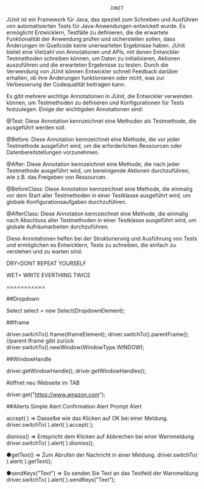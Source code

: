                                           JUNIT


JUnit ist ein Framework für Java, das speziell zum Schreiben und Ausführen von automatisierten Tests für Java-Anwendungen entwickelt wurde. Es ermöglicht Entwicklern, Testfälle zu definieren, die die erwartete Funktionalität der Anwendung prüfen und sicherstellen sollen, dass Änderungen im Quellcode keine unerwarteten Ergebnisse haben. JUnit bietet eine Vielzahl von Annotationen und APIs, mit denen Entwickler Testmethoden schreiben können, um Daten zu initialisieren, Aktionen auszuführen und die erwarteten Ergebnisse zu testen. Durch die Verwendung von JUnit können Entwickler schnell Feedback darüber erhalten, ob ihre Änderungen funktionieren oder nicht, was zur Verbesserung der Codequalität beitragen kann.

Es gibt mehrere wichtige Annotationen in JUnit, die Entwickler verwenden können, um Testmethoden zu definieren und Konfigurationen für Tests festzulegen. Einige der wichtigsten Annotationen sind:

@Test: Diese Annotation kennzeichnet eine Methoden als Testmethode, die ausgeführt werden soll.

@Before: Diese Annotation kennzeichnet eine Methode, die vor jeder Testmethode ausgeführt wird, um die erforderlichen Ressourcen oder Datenbereitstellungen vorzunehmen.

@After: Diese Annotation kennzeichnet eine Methode, die nach jeder Testmethode ausgeführt wird, um bereinigende Aktionen durchzuführen, wie z.B. das Freigeben von Ressourcen.

@BeforeClass: Diese Annotation kennzeichnet eine Methode, die einmalig vor dem Start aller Testmethoden in einer Testklasse ausgeführt wird, um globale Konfigurationsaufgaben durchzuführen.

@AfterClass: Diese Annotation kennzeichnet eine Methode, die einmalig nach Abschluss aller Testmethoden in einer Testklasse ausgeführt wird, um globale Aufräumarbeiten durchzuführen.

Diese Annotationen helfen bei der Strukturierung und Ausführung von Tests und ermöglichen es Entwicklern, Tests zu schreiben, die einfach zu verstehen und zu warten sind.

DRY=DONT REPEAT YOURSELF

WET= WRITE EVERTHING TWICE


===========

##Dropdown

Select select = new Select(DropdownElement);

##Iframe

driver.switchTo().frame(iframeElement);
driver.switchTo().parentFrame(); //parent Iframe gibt zurück
driver.switchTo().newWindow(WindowType.WINDOW);

##WindowHandle

driver.getWindowHandle();
driver.getWindowHandles();

#öffnet neu Webseite im TAB

driver.get("https://www.amazon.com");

##Allerts
Simple Alert
Confirmation Alert
Prompt Alert

accept( ) => Dasselbe wie das Klicken auf OK bei einer Meldung.
driver.switchTo( ).alert( ).accept( );

dismiss() => Entspricht dem Klicken auf Abbrechen bei einer Warnmeldung.
driver.switchTo( ).alert( ).dismiss();

●getText() => Zum Abrufen der Nachricht in einer Meldung.
driver.switchTo( ).alert( ).getText();

●sendKeys("Text") => So senden Sie Text an das Textfeld der Warnmeldung
driver.switchTo( ).alert( ).sendKeys("Text");





